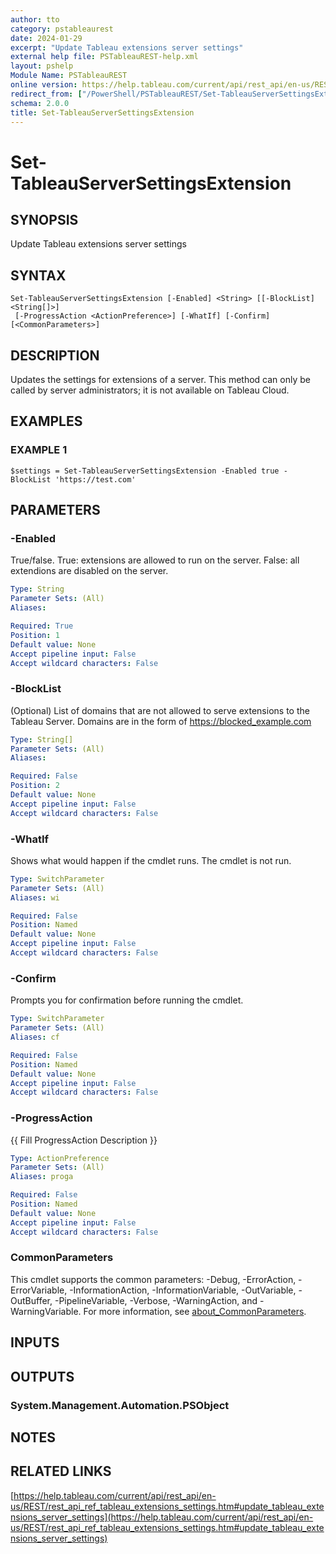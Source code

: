 ```yaml
---
author: tto
category: pstableaurest
date: 2024-01-29
excerpt: "Update Tableau extensions server settings"
external help file: PSTableauREST-help.xml
layout: pshelp
Module Name: PSTableauREST
online version: https://help.tableau.com/current/api/rest_api/en-us/REST/rest_api_ref_tableau_extensions_settings.htm#update_tableau_extensions_server_settings
redirect_from: ["/PowerShell/PSTableauREST/Set-TableauServerSettingsExtension/", "/PowerShell/PSTableauREST/set-tableauserversettingsextension/", "/PowerShell/set-tableauserversettingsextension/"]
schema: 2.0.0
title: Set-TableauServerSettingsExtension
---
```


# Set-TableauServerSettingsExtension

## SYNOPSIS
Update Tableau extensions server settings

## SYNTAX

```
Set-TableauServerSettingsExtension [-Enabled] <String> [[-BlockList] <String[]>]
 [-ProgressAction <ActionPreference>] [-WhatIf] [-Confirm] [<CommonParameters>]
```

## DESCRIPTION
Updates the settings for extensions of a server.
This method can only be called by server administrators; it is not available on Tableau Cloud.

## EXAMPLES

### EXAMPLE 1
```
$settings = Set-TableauServerSettingsExtension -Enabled true -BlockList 'https://test.com'
```

## PARAMETERS

### -Enabled
True/false.
True: extensions are allowed to run on the server.
False: all extendions are disabled on the server.

```yaml
Type: String
Parameter Sets: (All)
Aliases:

Required: True
Position: 1
Default value: None
Accept pipeline input: False
Accept wildcard characters: False
```

### -BlockList
(Optional) List of domains that are not allowed to serve extensions to the Tableau Server.
Domains are in the form of https://blocked_example.com

```yaml
Type: String[]
Parameter Sets: (All)
Aliases:

Required: False
Position: 2
Default value: None
Accept pipeline input: False
Accept wildcard characters: False
```

### -WhatIf
Shows what would happen if the cmdlet runs.
The cmdlet is not run.

```yaml
Type: SwitchParameter
Parameter Sets: (All)
Aliases: wi

Required: False
Position: Named
Default value: None
Accept pipeline input: False
Accept wildcard characters: False
```

### -Confirm
Prompts you for confirmation before running the cmdlet.

```yaml
Type: SwitchParameter
Parameter Sets: (All)
Aliases: cf

Required: False
Position: Named
Default value: None
Accept pipeline input: False
Accept wildcard characters: False
```

### -ProgressAction
{{ Fill ProgressAction Description }}

```yaml
Type: ActionPreference
Parameter Sets: (All)
Aliases: proga

Required: False
Position: Named
Default value: None
Accept pipeline input: False
Accept wildcard characters: False
```

### CommonParameters
This cmdlet supports the common parameters: -Debug, -ErrorAction, -ErrorVariable, -InformationAction, -InformationVariable, -OutVariable, -OutBuffer, -PipelineVariable, -Verbose, -WarningAction, and -WarningVariable. For more information, see [about_CommonParameters](http://go.microsoft.com/fwlink/?LinkID=113216).

## INPUTS

## OUTPUTS

### System.Management.Automation.PSObject
## NOTES

## RELATED LINKS

[https://help.tableau.com/current/api/rest_api/en-us/REST/rest_api_ref_tableau_extensions_settings.htm#update_tableau_extensions_server_settings](https://help.tableau.com/current/api/rest_api/en-us/REST/rest_api_ref_tableau_extensions_settings.htm#update_tableau_extensions_server_settings)

